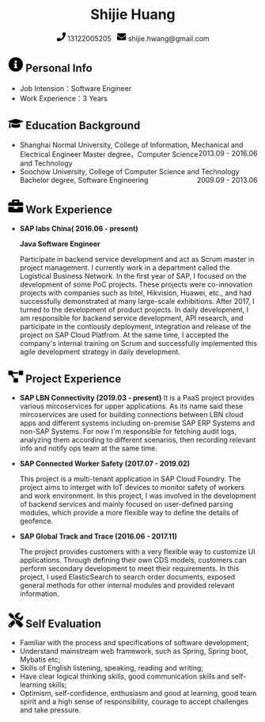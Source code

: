  <center>
     <h1>Shijie Huang</h1>
     <div>
         <span>
             <img src="assets/phone-solid.svg" width="18px">
             13122005205
         </span>
         &nbsp;
         <span>
             <img src="assets/envelope-solid.svg" width="18px">
             shijie.hwang@gmail.com
         </span>
     </div>
 </center>

 ## <img src="assets/info-circle-solid.svg" width="30px"> Personal Info 
 
 - Job Intension：Software Engineer
 - Work Experience：3 Years

## <img src="assets/graduation-cap-solid.svg" width="30px"> Education Background

- Shanghai Normal University, College of Information, Mechanical and Electrical Engineer<div style="float:right">2013.09 - 2016.06</div>
  Master degree，Computer Science and Technology
- Soochow University, College of Computer Science and Technology<div style="float:right">2009.09 - 2013.06</div>
  Bachelor degree, Software Engineering

## <img src="assets/briefcase-solid.svg" width="30px"> Work Experience

- **SAP labs China( 2016.06 - present)**

  **Java Software Engineer**
  
  Participate in backend service development and act as Scrum master in project management. I currently work in a department called the Logistical Business Network. In the first year of SAP, I focused on the development of some PoC projects. These projects were co-innovation projects with companies such as Intel, Hikvision, Huawei, etc., and had successfully demonstrated at many large-scale exhibitions.
  After 2017, I turned to the development of product projects. In daily development, I am responsible for backend service development, API research, and participate in the contiously deployment, integration  and release of the project on SAP Cloud Platfrom. At the same time, I accepted the company's internal training on Scrum and successfully implemented this agile development strategy in daily development.

## <img src="assets/project-diagram-solid.svg" width="30px"> Project Experience

- **SAP LBN Connectivity (2019.03 - present)**
  It is a PaaS project provides various mircoservices for upper applications. As its name said these mircoservices are used for building connections between LBN cloud apps and different systems including on-premise SAP ERP Systems and non-SAP Systems. 
  For now I'm responsible for fetching audit logs, analyzing them according to different scenarios, then recording relevant info and notify ops team at the same time.

- **SAP Connected Worker Safety (2017.07 - 2019.02)**
  
  This project is a multi-tenant application in SAP Cloud Foundry. The project aims to interget with IoT devices to monitor safety of workers and work environment.
  In this project, I was involved in the development of backend services and mainly focused on user-defined parsing modules, which provide a more flexible way to define the details of geofence.

- **SAP Global Track and Trace (2016.06 - 2017.11)**
  
  The project provides customers with a very flexible way to customize UI applications. Through defining their own CDS models, customers can perform secondary development to meet their requirements.
  In this project, I used ElasticSearch to search order documents, exposed general methods for other internal modules and provided relevant information.

## <img src="assets/tools-solid.svg" width="30px"> Self Evaluation

- Familiar with the process and specifications of software development;
- Understand mainstream web framework, such as Spring, Spring boot, Mybatis etc;
- Skills of English listening, speaking, reading and writing;
- Have clear logical thinking skills, good communication skills and self-learning skills;
- Optimism, self-confidence, enthusiasm and good at learning, good team spirit and a high sense of responsibility, courage to accept challenges and take pressure.
